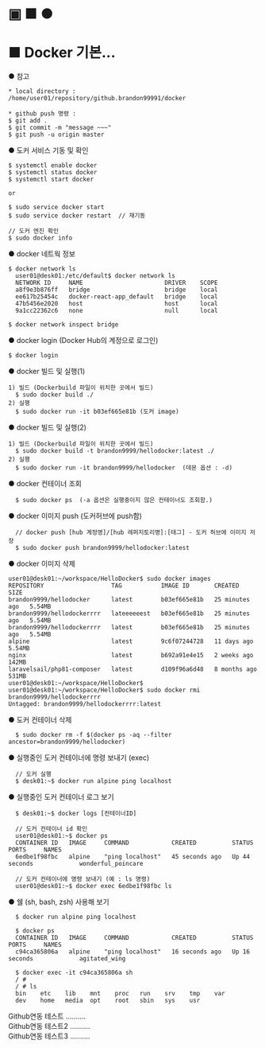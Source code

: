 

▣ ■ ●
==============================
■ Docker 기본...
==============================

● 참고
```
* local directory :
/home/user01/repository/github.brandon99991/docker

* github push 명령 :
$ git add .
$ git commit -m "message ~~~"
$ git push -u origin master
```

● 도커 서비스 기동 및 확인
```
$ systemctl enable docker  
$ systemctl status docker  
$ systemctl start docker  

or 

$ sudo service docker start
$ sudo service docker restart  // 재기동

// 도커 엔진 확인
$ sudo docker info
```

● docker 네트웍 정보
```
$ docker network ls
  user01@desk01:/etc/default$ docker network ls
  NETWORK ID     NAME                       DRIVER    SCOPE
  a8f9e3b876ff   bridge                     bridge    local
  ee617b25454c   docker-react-app_default   bridge    local
  47b5456e2020   host                       host      local
  9a1cc22362c6   none                       null      local  

$ docker network inspect bridge
```

● docker login (Docker Hub의 계정으로 로그인)
```
$ docker login
```

● docker 빌드 및 실행(1)
```
1) 빌드 (Dockerbuild 파일이 위치한 곳에서 빌드)
  $ sudo docker build ./
2) 실행
  $ sudo docker run -it b03ef665e81b (도커 image)
```

● docker 빌드 및 실행(2)
```
1) 빌드 (Dockerbuild 파일이 위치한 곳에서 빌드)
  $ sudo docker build -t brandon9999/hellodocker:latest ./
2) 실행
  $ sudo docker run -it brandon9999/hellodocker  (데몬 옵션 : -d)
```

● docker 컨테이너 조회
```
  $ sudo docker ps  (-a 옵션은 실행중이지 않은 컨테이너도 조회함.)
```

● docker 이미지 push (도커허브에 push함)
```
  // docker push [hub 계정명]/[hub 레퍼지토리명]:[태그] - 도커 허브에 이미지 저장
  $ sudo docker push brandon9999/hellodocker:latest
```

● docker 이미지 삭제
```
user01@desk01:~/workspace/HelloDocker$ sudo docker images
REPOSITORY                   TAG           IMAGE ID       CREATED          SIZE
brandon9999/hellodocker      latest        b03ef665e81b   25 minutes ago   5.54MB
brandon9999/hellodockerrrr   lateeeeeest   b03ef665e81b   25 minutes ago   5.54MB
brandon9999/hellodockerrrr   latest        b03ef665e81b   25 minutes ago   5.54MB
alpine                       latest        9c6f07244728   11 days ago      5.54MB
nginx                        latest        b692a91e4e15   2 weeks ago      142MB
laravelsail/php81-composer   latest        d109f96a6d48   8 months ago     531MB
user01@desk01:~/workspace/HelloDocker$ 
user01@desk01:~/workspace/HelloDocker$ sudo docker rmi brandon9999/hellodockerrrr
Untagged: brandon9999/hellodockerrrr:latest
```

● 도커 컨테이너 삭제 
```
  $ sudo docker rm -f $(docker ps -aq --filter ancestor=brandon9999/hellodocker)
```

● 실행중인 도커 컨테이너에 명령 보내기 (exec)
```
  // 도커 실행
  $ desk01:~$ docker run alpine ping localhost
```

● 실행중인 도커 컨테이너 로그 보기
```
  $ desk01:~$ docker logs [컨테이너ID]

  // 도커 컨테이너 id 확인
  user01@desk01:~$ docker ps
  CONTAINER ID   IMAGE     COMMAND            CREATED          STATUS          PORTS     NAMES
  6edbe1f98fbc   alpine    "ping localhost"   45 seconds ago   Up 44 seconds             wonderful_poincare

  // 도커 컨테이너에 명령 보내기 (예 : ls 명령)
  user01@desk01:~$ docker exec 6edbe1f98fbc ls
```

● 쉘 (sh, bash, zsh) 사용해 보기
```
  $ docker run alpine ping localhost

  $ docker ps
  CONTAINER ID   IMAGE     COMMAND            CREATED          STATUS          PORTS     NAMES
  c94ca365806a   alpine    "ping localhost"   16 seconds ago   Up 16 seconds             agitated_wing

  $ docker exec -it c94ca365806a sh
  / # 
  / # ls
  bin    etc    lib    mnt    proc   run    srv    tmp    var
  dev    home   media  opt    root   sbin   sys    usr
```

  Github연동 테스트 ..........  
  Github연동 테스트2 ..........  
  Github연동 테스트3 ..........  

